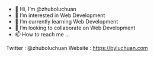 - 👋 Hi, I’m @zhuboluchuan
- 👀 I’m interested in Web Development
- 🌱 I’m currently learning Web Development
- 💞️ I’m looking to collaborate on Web Development
- 📫 How to reach me ...

Twitter : @zhuboluchuan
Website : https://byluchuan.com


<!---
zhuboluchuan/zhuboluchuan is a ✨ special ✨ repository because its `README.md` (this file) appears on your GitHub profile.
You can click the Preview link to take a look at your changes.
--->
